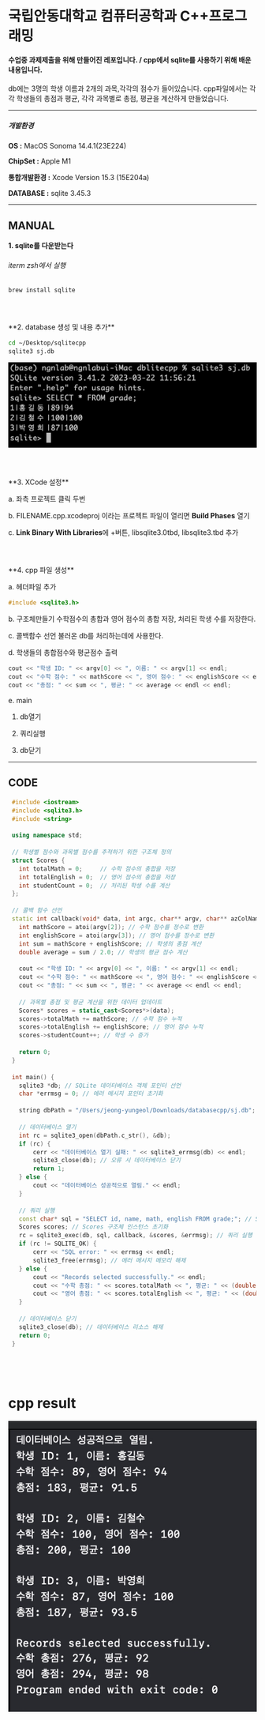# 국립안동대학교 컴퓨터공학과 C++프로그래밍
#### 수업중 과제제출을 위해 만들어진 레포입니다. / cpp에서 sqlite를 사용하기 위해 배운 내용입니다.
db에는 3명의 학생 이름과 2개의 과목,각각의 점수가 들어있습니다.
cpp파일에서는 각각 학생들의 총점과 평균, 각각 과목별로 총점, 평균을 계산하게 만들었습니다.




---
##### 개발환경
  
  **OS :** MacOS Sonoma 14.4.1(23E224)

  **ChipSet :** Apple M1

  **통합개발환경 :** Xcode Version 15.3 (15E204a)

  **DATABASE :** sqlite 3.45.3

  


---
## MANUAL

 **1. sqlite를 다운받는다**
   
   ###### iterm zsh에서 실행
   ```bash
   brew install sqlite
   ```
# 
<br/>
**2. database 생성 및 내용 추가**
 
  ```bash
  cd ~/Desktop/sqlitecpp
  sqlite3 sj.db
  ```
![grade table](https://github.com/jhon-rjf/dblitecpp/blob/main/grade_table%20.png)

#   
<br/>
**3. XCode 설정**

 
  a. 좌측 프로젝트 클릭 두번


  b. FILENAME.cpp.xcodeproj 이라는 프로젝트 파일이 열리면 **Build Phases** 열기 


  c. **Link Binary With Libraries**에 +버튼, libsqlite3.0tbd, libsqlite3.tbd 추가  

#  
<br/>
**4. cpp 파일 생성**
 
   a. 헤더파일 추가
   ```c++
   #include <sqlite3.h>
   ```

   b. 구조체만들기 
    수학점수의 총합과 영어 점수의 총합 저장, 처리된 학생 수를 저장한다.


   c. 콜백함수 선언
    불러온 db를 처리하는데에 사용한다.


   d. 학생들의 총합점수와 평균점수 출력
   ```c++
   cout << "학생 ID: " << argv[0] << ", 이름: " << argv[1] << endl;
   cout << "수학 점수: " << mathScore << ", 영어 점수: " << englishScore << endl;
   cout << "총점: " << sum << ", 평균: " << average << endl << endl;
   ```


   e. main
 
   1. db열기
    
   2. 쿼리실행
    
   3. db닫기


   ---
   ## CODE
   ```C++
    #include <iostream>
    #include <sqlite3.h>
    #include <string>
    
    using namespace std;
    
    // 학생별 점수와 과목별 점수를 추적하기 위한 구조체 정의
    struct Scores {
      int totalMath = 0;     // 수학 점수의 총합을 저장
      int totalEnglish = 0;  // 영어 점수의 총합을 저장
      int studentCount = 0;  // 처리된 학생 수를 계산
    };
    
    // 콜백 함수 선언
    static int callback(void* data, int argc, char** argv, char** azColName) {
      int mathScore = atoi(argv[2]); // 수학 점수를 정수로 변환
      int englishScore = atoi(argv[3]); // 영어 점수를 정수로 변환
      int sum = mathScore + englishScore; // 학생의 총점 계산
      double average = sum / 2.0; // 학생의 평균 점수 계산
    
      cout << "학생 ID: " << argv[0] << ", 이름: " << argv[1] << endl;
      cout << "수학 점수: " << mathScore << ", 영어 점수: " << englishScore << endl;
      cout << "총점: " << sum << ", 평균: " << average << endl << endl;
    
      // 과목별 총점 및 평균 계산을 위한 데이터 업데이트
      Scores* scores = static_cast<Scores*>(data);
      scores->totalMath += mathScore; // 수학 점수 누적
      scores->totalEnglish += englishScore; // 영어 점수 누적
      scores->studentCount++; // 학생 수 증가
    
      return 0;
    }
    
    int main() {
      sqlite3 *db; // SQLite 데이터베이스 객체 포인터 선언
      char *errmsg = 0; // 에러 메시지 포인터 초기화
    
      string dbPath = "/Users/jeong-yungeol/Downloads/databasecpp/sj.db"; // 데이터베이스 파일 경로
    
      // 데이터베이스 열기
      int rc = sqlite3_open(dbPath.c_str(), &db);
      if (rc) {
          cerr << "데이터베이스 열기 실패: " << sqlite3_errmsg(db) << endl;
          sqlite3_close(db); // 오류 시 데이터베이스 닫기
          return 1;
      } else {
          cout << "데이터베이스 성공적으로 열림." << endl;
      }
    
      // 쿼리 실행
      const char* sql = "SELECT id, name, math, english FROM grade;"; // SQL 쿼리 문자열
      Scores scores; // Scores 구조체 인스턴스 초기화
      rc = sqlite3_exec(db, sql, callback, &scores, &errmsg); // 쿼리 실행
      if (rc != SQLITE_OK) {
          cerr << "SQL error: " << errmsg << endl;
          sqlite3_free(errmsg); // 에러 메시지 메모리 해제
      } else {
          cout << "Records selected successfully." << endl;
          cout << "수학 총점: " << scores.totalMath << ", 평균: " << (double)scores.totalMath / scores.studentCount << endl;
          cout << "영어 총점: " << scores.totalEnglish << ", 평균: " << (double)scores.totalEnglish / scores.studentCount << endl;
      }
    
      // 데이터베이스 닫기
      sqlite3_close(db); // 데이터베이스 리소스 해제
      return 0;
    }
```

#
<br/>

# cpp result
![cpp_result](https://github.com/jhon-rjf/dblitecpp/blob/main/cppcapture.jpg)
